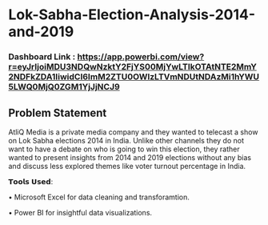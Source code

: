 # Lok-Sabha-Election-Analysis-2014-and-2019 

### Dashboard Link : https://app.powerbi.com/view?r=eyJrIjoiMDU3NDQwNzktY2FjYS00MjYwLTlkOTAtNTE2MmY2NDFkZDA1IiwidCI6ImM2ZTU0OWIzLTVmNDUtNDAzMi1hYWU5LWQ0MjQ0ZGM1YjJjNCJ9

## Problem Statement

AtliQ Media is a private media company and they wanted to telecast a show on Lok Sabha elections 2014 in India. Unlike other channels they do not want to have a debate on who is going to win this election, they rather wanted to present insights from 2014 and 2019 elections without any bias and discuss less explored themes like voter turnout percentage in India. 

        
𝗧𝗼𝗼𝗹𝘀 𝗨𝘀𝗲𝗱:

• Microsoft Excel for data cleaning and transforamtion.

• Power BI for insightful data visualizations.
